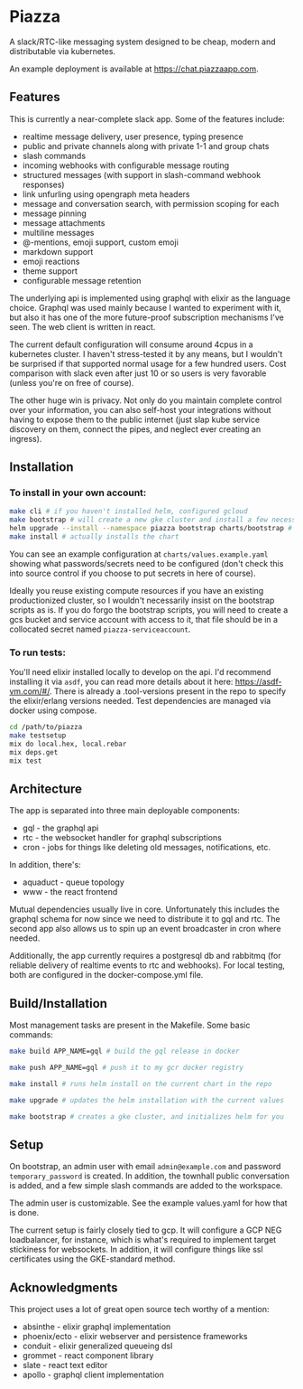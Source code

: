 # Piazza

A slack/RTC-like messaging system designed to be cheap, modern and distributable via kubernetes.

An example deployment is available at https://chat.piazzaapp.com.

## Features

This is currently a near-complete slack app.  Some of the features include:

* realtime message delivery, user presence, typing presence
* public and private channels along with private 1-1 and group chats
* slash commands
* incoming webhooks with configurable message routing
* structured messages (with support in slash-command webhook responses)
* link unfurling using opengraph meta headers
* message and conversation search, with permission scoping for each
* message pinning
* message attachments
* multiline messages
* @-mentions, emoji support, custom emoji
* markdown support
* emoji reactions
* theme support
* configurable message retention

The underlying api is implemented using graphql with elixir as the language choice.  Graphql was used mainly because I wanted to experiment with it, but also it has one of the more future-proof subscription mechanisms I've seen. The web client is written in react.

The current default configuration will consume around 4cpus in a kubernetes cluster.  I haven't stress-tested it by any means, but I wouldn't be surprised if that supported normal usage for a few hundred users.  Cost comparison with slack even after just 10 or so users is very favorable (unless you're on free of course).

The other huge win is privacy.  Not only do you maintain complete control over your information, you can also self-host your integrations without having to expose them to the public internet (just slap kube service discovery on them, connect the pipes, and neglect ever creating an ingress).

## Installation

### To install in your own account:

```bash
make cli # if you haven't installed helm, configured gcloud
make bootstrap # will create a new gke cluster and install a few necessary tools if you haven't already
helm upgrade --install --namespace piazza bootstrap charts/bootstrap # if you need to create the bucket, install external dns
make install # actually installs the chart
```

You can see an example configuration at `charts/values.example.yaml` showing what passwords/secrets need to be configured (don't check this into source control if you choose to put secrets in here of course).

Ideally you reuse existing compute resources if you have an existing productionized cluster, so I wouldn't necessarily insist on the bootstrap scripts as is.  If you do forgo the bootstrap scripts, you will need to create a gcs bucket and service account with access to it, that file should be in a collocated secret named `piazza-serviceaccount`.

### To run tests:

You'll need elixir installed locally to develop on the api.  I'd recommend installing it via `asdf`, you can read more details about it here: https://asdf-vm.com/#/. There is already a .tool-versions present in the repo to specify the elixir/erlang versions needed.  Test dependencies are managed via docker using compose.

```bash
cd /path/to/piazza
make testsetup
mix do local.hex, local.rebar
mix deps.get
mix test
```

## Architecture
The app is separated into three main deployable components:

* gql - the graphql api
* rtc - the websocket handler for graphql subscriptions
* cron - jobs for things like deleting old messages, notifications, etc.

In addition, there's:

* aquaduct - queue topology
* www - the react frontend

Mutual dependencies usually live in core.  Unfortunately this includes the graphql schema for now since we need to distribute it to gql and rtc.  The second app also allows us to spin up an event broadcaster in cron where needed.

Additionally, the app currently requires a postgresql db and rabbitmq (for reliable delivery of realtime events to rtc and webhooks).  For local testing, both are configured in the docker-compose.yml file.

## Build/Installation

Most management tasks are present in the Makefile.  Some basic commands:

```bash
make build APP_NAME=gql # build the gql release in docker

make push APP_NAME=gql # push it to my gcr docker registry

make install # runs helm install on the current chart in the repo

make upgrade # updates the helm installation with the current values

make bootstrap # creates a gke cluster, and initializes helm for you
```

## Setup

On bootstrap, an admin user with email `admin@example.com` and password `temporary_password` is created.  In addition, the townhall public conversation is added, and a few simple slash commands are added to the workspace.

The admin user is customizable. See the example values.yaml for how that is done.

The current setup is fairly closely tied to gcp.  It will configure a GCP NEG loadbalancer, for instance, which is what's required to implement target stickiness for websockets.  In addition, it will configure things like ssl certificates using the GKE-standard method.

## Acknowledgments

This project uses a lot of great open source tech worthy of a mention:

* absinthe - elixir graphql implementation
* phoenix/ecto - elixir webserver and persistence frameworks
* conduit - elixir generalized queueing dsl
* grommet - react component library
* slate - react text editor
* apollo - graphql client implementation